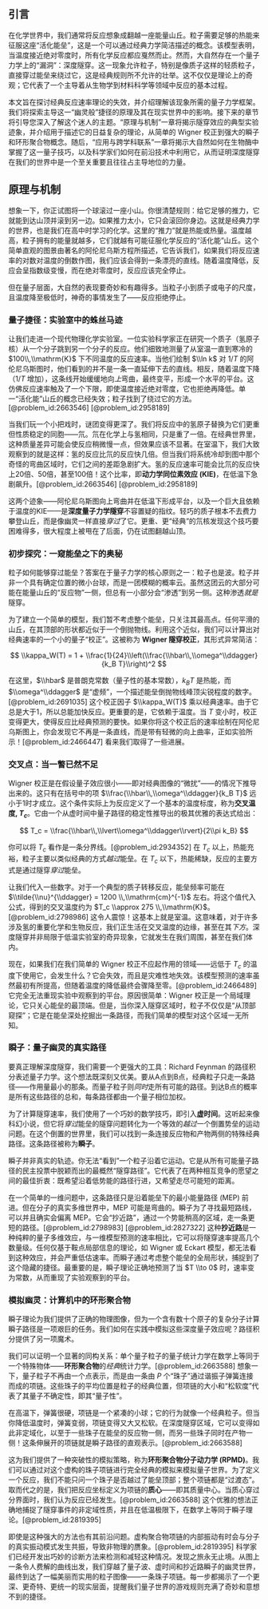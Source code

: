 ## 引言
在化学世界中，我们通常将反应想象成翻越一座能量山丘。粒子需要足够的热能来征服这座“活化能垒”，这是一个可以通过经典力学简洁描述的概念。该模型表明，当温度接近绝对零度时，所有化学反应都应戛然而止。然而，大自然存在一个量子力学上的“漏洞”：深度隧穿。这一现象允许粒子，特别是像质子这样的轻质粒子，直接穿过能垒来绕过它，这是经典规则所不允许的壮举。这不仅仅是理论上的奇观；它代表了一个主导着从生物学到材料科学等领域中反应的基本过程。

本文旨在探讨经典反应速率理论的失效，并介绍理解该现象所需的量子力学框架。我们将探索主导这一“幽灵般”捷径的原理及其在现实世界中的影响。接下来的章节将引导您深入了解这个迷人的主题。“原理与机制”一章将揭示隧穿效应的典型实验迹象，并介绍用于描述它的日益复杂的理论，从简单的 Wigner 校正到强大的瞬子和环形聚合物概念。随后，“应用与跨学科联系”一章将揭示大自然如何在生物酶中掌握了这一量子技巧，以及科学家们如何在前沿技术中利用它，从而证明深度隧穿在我们的世界中是一个至关重要且往往占主导地位的力量。

## 原理与机制

想象一下，你正试图将一个球滚过一座小山。你很清楚规则：给它足够的推力，它就能到达山顶并滚到另一边。如果推力太小，它只会滚回你身边。这就是经典力学的世界，也是我们在高中时学习的化学。这里的“推力”就是热能或热量。温度越高，粒子拥有的能量就越多，它们就越有可能征服化学反应的“活化能”山丘。这个简单直观的图景由著名的阿伦尼乌斯方程所描述，它告诉我们，如果我们将反应速率的对数对温度的倒数作图，我们应该会得到一条漂亮的直线。随着温度降低，反应会呈指数级变慢，而在绝对零度时，反应应该完全停止。

但在量子层面，大自然的表现要奇妙和有趣得多。当粒子小到质子或电子的尺度，且温度降至极低时，神奇的事情发生了——反应拒绝停止。

### 量子捷径：实验室中的蛛丝马迹

让我们走进一个现代物理化学实验室。一位实验科学家正在研究一个质子（氢原子核）从一个分子跳到另一个分子的反应。他们细致地测量了从室温一直到寒冷的 $100\\,\\mathrm{K}$ 下不同温度的反应速率。当他们绘制 $\\ln k$ 对 $1/T$ 的阿伦尼乌斯图时，他们看到的并不是一条一直延伸下去的直线。相反，随着温度下降（$1/T$ 增加），这条线开始缓缓地向*上*弯曲，最终变平，形成一个水平的平台。这仿佛反应速率触及了一个下限，即使温度接近绝对零度，它也拒绝再降低。单一“活化能”山丘的概念已经失效；粒子找到了绕过它的方法。[@problem_id:2663546] [@problem_id:2958189]

当我们玩一个小把戏时，谜团变得更深了。我们将反应中的氢原子替换为它们更重但性质稳定的同胞——氘。氘在化学上与氢相同，只是重了一倍。在经典世界里，这种质量差异可能会使反应稍微慢一点，但效果应该不显著。在室温下，我们大致观察到的就是这样：氢的反应比氘的反应快几倍。但当我们将系统冷却到图中那个奇怪的弯曲区域时，它们之间的差距急剧扩大。氢的反应速率可能会比氘的反应快上20倍、50倍，甚至100倍！这个比率，即**动力学同位素效应 (KIE)**，在低温下急剧飙升。[@problem_id:2663546] [@problem_id:2958189]

这两个迹象——阿伦尼乌斯图向上弯曲并在低温下形成平台，以及一个巨大且依赖于温度的KIE——是**深度量子力学隧穿**不容置疑的指纹。轻巧的质子根本不去费力攀登山丘，而是像幽灵一样直接*穿过*了它。更重、更“经典”的氘核发现这个技巧要困难得多，很大程度上被甩在了后面，仍在试图翻越山顶。

### 初步探究：一窥能垒之下的奥秘

粒子如何能够穿过能垒？答案在于量子力学的核心原则之一：粒子也是波。粒子并非一个具有确定位置的微小台球，而是一团模糊的概率云。虽然这团云的大部分可能在能量山丘的“反应物”一侧，但总有一小部分会“渗透”到另一侧。这种渗透*就是*隧穿。

为了建立一个简单的模型，我们暂不考虑整个能垒，只关注其最高点。任何平滑的山丘，在其顶部的形状都近似于一个倒抛物线。利用这个近似，我们可以计算出对经典速率的一个小的量子“校正”。这被称为 **Wigner 隧穿校正**，其形式异常简洁：

$$ \\kappa_W(T) = 1 + \\frac{1}{24}\\left(\\frac{\\hbar\\,\\omega^\\ddagger}{k_B T}\\right)^2 $$

在这里，$\\hbar$ 是普朗克常数（量子性的基本常数），$k_B T$ 是热能，而 $\\omega^\\ddagger$ 是“虚频”，一个描述能垒倒抛物线峰顶尖锐程度的数字。[@problem_id:2691035] 这个校正因子 $\\kappa_W(T)$ 乘以经典速率。由于它总是大于1，所以总能加快反应。更重要的是，它依赖于温度。当 $T$ 变小时，校正变得更大，使得反应比经典预测的要快。如果你将这个校正后的速率绘制在阿伦尼乌斯图上，你会发现它不再是一条直线，而是带有轻微的向上曲率，正如实验所示！[@problem_id:2466447] 看来我们取得了一些进展。

### 交叉点：当一瞥已然不足

Wigner 校正是在假设量子效应很小——即对经典图像的“微扰”——的情况下推导出来的。这只有在括号中的项 $\\frac{\\hbar\\,\\omega^\\ddagger}{k_B T}$ 远小于1时才成立。这个条件实际上为反应定义了一个基本的温度标度，称为**交叉温度, $T_c$**。它由一个从虚时间中量子路径的稳定性推导出的极其优雅的表达式给出：

$$ T_c = \\frac{\\hbar\\,\\lvert\\omega^\\ddagger\\rvert}{2\\pi k_B} $$

你可以将 $T_c$ 看作是一条分界线。[@problem_id:2934352] 在 $T_c$ 以上，热能充裕，粒子主要以类似经典的方式*越过*能垒。在 $T_c$ 以下，热能稀缺，反应的主要方式是通过隧穿*穿过*能垒。

让我们代入一些数字。对于一个典型的质子转移反应，能垒频率可能在 $\\tilde{\\nu}^{\\ddagger} = 1200 \\,\\mathrm{cm}^{-1}$ 左右。将这个值代入公式，得到的交叉温度约为 $T_c \\approx 275 \\,\\mathrm{K}$。[@problem_id:2798986] 这令人震惊！这基本上就是室温。这意味着，对于许多涉及氢的重要化学和生物反应，我们正生活在交叉温度的边缘，甚至在其*下方*。深度隧穿并非局限于低温实验室的奇异现象，它就发生在我们周围，甚至在我们体内。

现在，如果我们在我们简单的 Wigner 校正不应起作用的领域——远低于 $T_c$ 的温度下使用它，会发生什么？它会失效，而且是灾难性地失效。该模型预测的速率虽然最初有所提高，但随着温度的降低最终会骤降至零。[@problem_id:2466489] 它完全无法重现实验中观察到的平台。原因很简单：Wigner 校正是一个局域理论，它只关心能垒的最顶端。但是，当你深入隧穿区域时，粒子不仅仅是“从顶部窥探”；它是在能垒深处挖掘出一条路径，而我们简单的模型对这个区域一无所知。

### 瞬子：量子幽灵的真实路径

要真正理解深度隧穿，我们需要一个更强大的工具：Richard Feynman 的路径积分表述量子力学。这个想法既深刻又优美。要从A点到B点，经典粒子只走一条路径——作用量最小的那条。而量子粒子则*同时*走所有可能的路径。到达B点的概率是所有这些路径的总和，每条路径都由一个量子相位加权。

为了计算隧穿速率，我们使用了一个巧妙的数学技巧，即引入**虚时间**。这听起来像科幻小说，但它将*穿过*能垒的隧穿问题转化为一个等效的*越过*一个倒置势垒的运动问题。在这个倒置的世界里，我们可以找到一条连接反应物和产物两侧的特殊经典路径。这条路径被称为**瞬子**。

瞬子并非真实的轨迹。你无法“看到”一个粒子沿着它运动。它是从所有可能量子路径的民主投票中脱颖而出的最概然“隧穿路径”。它代表了在两种相互竞争的愿望之间的最佳折衷：既希望沿着低势能的路径行进，又希望走尽可能短的距离。

在一个简单的一维问题中，这条路径只是沿着能垒下的最小能量路径 (MEP) 前进。但在分子的真实多维世界中，MEP 可能是弯曲的。瞬子为了寻找最短路线，可以并且确实会偏离 MEP。它会“抄近路”，通过一个势能稍高的区域，走一条更短的路径。[@problem_id:2798983] [@problem_id:2827322] 这种**抄近路**是一种纯粹的量子多维效应，与一维模型预测的速率相比，它可以将隧穿速率提高几个数量级。任何仅基于鞍点局部信息的理论，如 Wigner 或 Eckart 模型，都无法看到这种效应，并会严重低估速率。而瞬子通过考虑整个能垒的全局形状，捕捉到了这个隐藏的捷径。最重要的是，瞬子理论正确地预测了当 $T \\to 0$ 时，速率变为常数，从而重现了实验观察到的平台。

### 模拟幽灵：计算机中的环形聚合物

瞬子理论为我们提供了正确的物理图像，但为一个含有数十个原子的复杂分子计算瞬子路径是一项艰巨的任务。我们如何在实践中模拟这些深度量子效应呢？路径积分提供了另一项魔术。

我们可以证明一个显著的同构关系：单个量子粒子的量子统计力学在数学上等同于一个特殊物体——**环形聚合物**的*经典*统计力学。[@problem_id:2663588] 想象一下，量子粒子不再由一个点表示，而是由一条由 $P$ 个“珠子”通过谐振子弹簧连接而成的项链。这些珠子的平均位置是粒子的经典位置，但项链的大小和“松软度”代表了其量子不确定性，即其“量子性”。

在高温下，弹簧很硬，项链是一个紧凑的小球；它的行为就像一个经典粒子。但当你降低温度时，弹簧变弱，项链变得又大又松软。在深度隧穿区域，它可以变得如此非定域化，以至于一些珠子在能垒的反应物一侧，而另一些珠子同时在产物一侧！这条伸展开的项链就是瞬子路径的直观表示。[@problem_id:2663588]

这为我们提供了一种突破性的模拟策略，称为**环形聚合物分子动力学 (RPMD)**。我们可以通过对这个虚构的珠子项链进行完全经典的模拟来模拟量子世界。为了定义一个反应，我们不能只问一个珠子是否越过了能垒顶部；整个项链都是“过渡态”。取而代之的是，我们把反应坐标定义为项链的**质心**——即其质量中心。当质心穿过分界面时，我们认为反应已经发生。[@problem_id:2663588] 这个优雅的想法正确地捕捉了隧穿事件的非定域性质，并且在低温极限下，在数学上等同于瞬子理论。[@problem_id:2819395]

即使是这种强大的方法也有其前沿问题。虚构聚合物项链的内部振动有时会与分子的真实振动模式发生共振，导致非物理的赝象。[@problem_id:2819395] 科学家们已经开发出巧妙的诊断方法来检测和减轻这种情况。发现之旅永无止境。从图上一条令人费解的曲线出发，我们穿越了量子波、虚时间和抄近路瞬子的幽灵世界，最终到达了一幅美丽而实用的粒子图像——一条珠子项链。每一步都揭示了一个更深、更奇特、更统一的现实层面，提醒我们量子世界的游戏规则充满了奇妙和意想不到的捷径。

